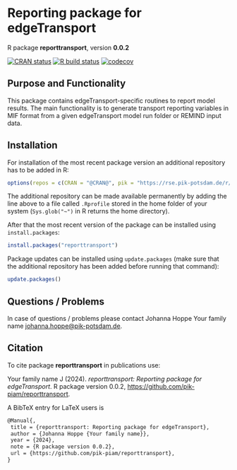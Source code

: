 # Reporting package for edgeTransport

R package **reporttransport**, version **0.0.2**

[![CRAN status](https://www.r-pkg.org/badges/version/reporttransport)](https://cran.r-project.org/package=reporttransport)  [![R build status](https://github.com/pik-piam/reporttransport/workflows/check/badge.svg)](https://github.com/pik-piam/reporttransport/actions) [![codecov](https://codecov.io/gh/pik-piam/reporttransport/branch/master/graph/badge.svg)](https://app.codecov.io/gh/pik-piam/reporttransport) 

## Purpose and Functionality

This package contains edgeTransport-specific routines to report model results. The main functionality is to generate transport reporting variables in MIF format from a given edgeTransport model run folder or REMIND input data.


## Installation

For installation of the most recent package version an additional repository has to be added in R:

```r
options(repos = c(CRAN = "@CRAN@", pik = "https://rse.pik-potsdam.de/r/packages"))
```
The additional repository can be made available permanently by adding the line above to a file called `.Rprofile` stored in the home folder of your system (`Sys.glob("~")` in R returns the home directory).

After that the most recent version of the package can be installed using `install.packages`:

```r 
install.packages("reporttransport")
```

Package updates can be installed using `update.packages` (make sure that the additional repository has been added before running that command):

```r 
update.packages()
```

## Questions / Problems

In case of questions / problems please contact Johanna Hoppe Your family name <johanna.hoppe@pik-potsdam.de>.

## Citation

To cite package **reporttransport** in publications use:

Your family name J (2024). _reporttransport: Reporting package for edgeTransport_. R package version 0.0.2, <https://github.com/pik-piam/reporttransport>.

A BibTeX entry for LaTeX users is

 ```latex
@Manual{,
  title = {reporttransport: Reporting package for edgeTransport},
  author = {Johanna Hoppe {Your family name}},
  year = {2024},
  note = {R package version 0.0.2},
  url = {https://github.com/pik-piam/reporttransport},
}
```
